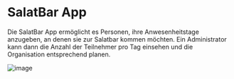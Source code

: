 # SalatBar App
Die SalatBar App ermöglicht es Personen, ihre Anwesenheitstage anzugeben, an denen sie zur Salatbar kommen möchten. Ein Administrator kann dann die Anzahl der Teilnehmer pro Tag einsehen und die Organisation entsprechend planen.

![image](https://github.com/user-attachments/assets/cc92e719-e38d-4ea5-b25d-56ec854727c7)
